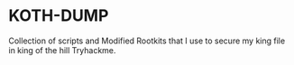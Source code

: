 # KOTH-DUMP
Collection of scripts and Modified Rootkits that I use to secure my king file in king of the hill Tryhackme.

